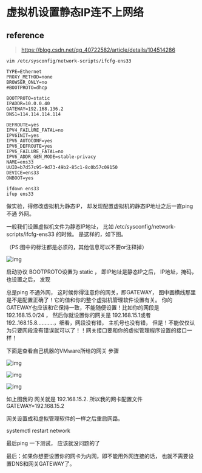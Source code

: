 # 虚拟机设置静态IP连不上网络

## reference

> https://blog.csdn.net/qq_40722582/article/details/104514286

```
vim /etc/sysconfig/network-scripts/ifcfg-ens33

TYPE=Ethernet
PROXY_METHOD=none
BROWSER_ONLY=no
#BOOTPROTO=dhcp

BOOTPROTO=static
IPADDR=10.0.0.40
GATEWAY=192.168.136.2
DNS1=114.114.114.114

DEFROUTE=yes
IPV4_FAILURE_FATAL=no
IPV6INIT=yes
IPV6_AUTOCONF=yes
IPV6_DEFROUTE=yes
IPV6_FAILURE_FATAL=no
IPV6_ADDR_GEN_MODE=stable-privacy
NAME=ens33
UUID=b7d57c95-9d73-49b2-85c1-8c0b57c09150
DEVICE=ens33
ONBOOT=yes
```

```
ifdown ens33
ifup ens33
```











做实验，得修改虚拟机为静态IP， 却发现配置虚拟机的静态IP地址之后一直ping 不通 外网。 

一般我们设置虚拟机文件为静态IP地址， 比如 /etc/sysconfig/network-scripts/ifcfg-ens33 的时候。 是这样的，如下图。

（PS:图中的标注都是必须的，其他信息可以不要or注释掉）

![img](https://img-blog.csdnimg.cn/202002261211546.png?x-oss-process=image/watermark,type_ZmFuZ3poZW5naGVpdGk,shadow_10,text_aHR0cHM6Ly9ibG9nLmNzZG4ubmV0L3FxXzQwNzIyNTgy,size_16,color_FFFFFF,t_70)

启动协议 BOOTPROTO设置为 static ， 即IP地址是静态IP之后，  IP地址，掩码， 也设置之后， 发现

总是ping 不通外网， 这时候你得注意你的网关，即GATEWAY， 图中画横线那里是不是配置正确了！它的值和你的整个虚拟机管理软件设置有关。 你的GATEWAY也应该和它保持一致，不能随便设置！比如你的网段是 192.168.15.0/24 ， 然后你就设置你的网关是 192.168.15.1或者192..168.15.8...........，细看，网段没有错， 主机号也没有错， 但是！不能仅仅认为只要网段没有错误就可以了！！网关接口要和你的虚拟管理程序设置的接口一样！

 

下面是查看自己机器的VMware所给的网关 步骤

 

![img](https://img-blog.csdnimg.cn/20200226122248247.png?x-oss-process=image/watermark,type_ZmFuZ3poZW5naGVpdGk,shadow_10,text_aHR0cHM6Ly9ibG9nLmNzZG4ubmV0L3FxXzQwNzIyNTgy,size_16,color_FFFFFF,t_70)

![img](https://img-blog.csdnimg.cn/20200226122358431.png?x-oss-process=image/watermark,type_ZmFuZ3poZW5naGVpdGk,shadow_10,text_aHR0cHM6Ly9ibG9nLmNzZG4ubmV0L3FxXzQwNzIyNTgy,size_16,color_FFFFFF,t_70)

 

![img](https://img-blog.csdnimg.cn/20200226122453361.png?x-oss-process=image/watermark,type_ZmFuZ3poZW5naGVpdGk,shadow_10,text_aHR0cHM6Ly9ibG9nLmNzZG4ubmV0L3FxXzQwNzIyNTgy,size_16,color_FFFFFF,t_70)

 

如上图我的 网关就是 192.168.15.2. 所以我的网卡配置文件GATEWAY=192.168.15.2

 

网关设置成和虚拟管理软件的一样之后重启网路。 

systemctl restart network 

最后ping 一下测试， 应该就没问题的了 

 

最后：如果你想要设置你的网卡为内网，即不能用外网连接的话， 也就不需要设置DNS和网关GATEWAY了。 


